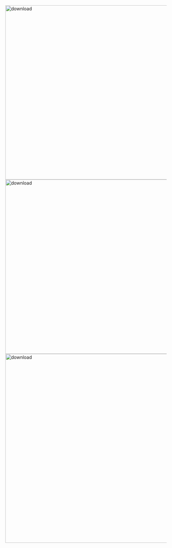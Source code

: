 <img width="1020" height="544" alt="download" src="https://github.com/user-attachments/assets/e5507dbc-a3c3-4229-9e4b-bac7a5f4cb9c" />
<img width="1013" height="544" alt="download" src="https://github.com/user-attachments/assets/a3e750fa-2720-4f90-8f1b-4fd4749d75ae" />
<img width="1189" height="590" alt="download" src="https://github.com/user-attachments/assets/d4655ab7-5784-44cb-98e8-862313b12b17" />
